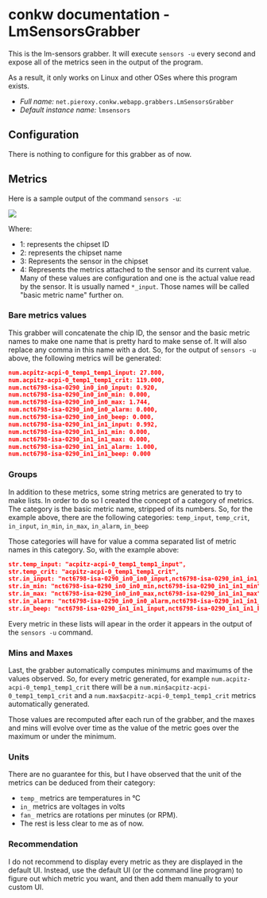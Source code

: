 # conkw documentation - LmSensorsGrabber

This is the lm-sensors grabber. It will execute `sensors -u` every second and expose all of the metrics seen in the output of the program. 

As a result, it only works on Linux and other OSes where this program exists.



* *Full name:* `net.pieroxy.conkw.webapp.grabbers.LmSensorsGrabber`
* *Default instance name:* `lmsensors`


## Configuration
There is nothing to configure for this grabber as of now.

## Metrics

Here is a sample output of the command `sensors -u`:

![](https://pieroxy.net/conkw/screenshots-doc/lm-sensors-output-sample.png)

Where:

* 1: represents the chipset ID
* 2: represents the chipset name
* 3: Represents the sensor in the chipset
* 4: Represents the metrics attached to the sensor and its current value. Many of these values are configuration and one is the actual value read by the sensor. It is usually named `*_input`. Those names will be called "basic metric name" further on.


### Bare metrics values

This grabber will concatenate the chip ID, the sensor and the basic metric names to make one name that is pretty hard to make sense of. It will also replace any comma in this name with a dot. So, for the output of `sensors -u` above, the following metrics will be generated:

```json
num.acpitz-acpi-0_temp1_temp1_input: 27.800,
num.acpitz-acpi-0_temp1_temp1_crit: 119.000,
num.nct6798-isa-0290_in0_in0_input: 0.920,
num.nct6798-isa-0290_in0_in0_min: 0.000,
num.nct6798-isa-0290_in0_in0_max: 1.744,
num.nct6798-isa-0290_in0_in0_alarm: 0.000,
num.nct6798-isa-0290_in0_in0_beep: 0.000,
num.nct6798-isa-0290_in1_in1_input: 0.992,
num.nct6798-isa-0290_in1_in1_min: 0.000,
num.nct6798-isa-0290_in1_in1_max: 0.000,
num.nct6798-isa-0290_in1_in1_alarm: 1.000,
num.nct6798-isa-0290_in1_in1_beep: 0.000
```

### Groups

In addition to these metrics, some string metrics are generated to try to make lists. In order to do so I created the concept of a category of metrics. The category is the basic metric name, stripped of its numbers. So, for the example above, there are the following categories: `temp_input`, `temp_crit`, `in_input`, `in_min`, `in_max`, `in_alarm`, `in_beep`

Those categories will have for value a comma separated list of metric names in this category. So, with the example above:

```json
str.temp_input: "acpitz-acpi-0_temp1_temp1_input",
str.temp_crit: "acpitz-acpi-0_temp1_temp1_crit",
str.in_input: "nct6798-isa-0290_in0_in0_input,nct6798-isa-0290_in1_in1_input",
str.in_min: "nct6798-isa-0290_in0_in0_min,nct6798-isa-0290_in1_in1_min",
str.in_max: "nct6798-isa-0290_in0_in0_max,nct6798-isa-0290_in1_in1_max",
str.in_alarm: "nct6798-isa-0290_in0_in0_alarm,nct6798-isa-0290_in1_in1_alarm",
str.in_beep: "nct6798-isa-0290_in1_in1_input,nct6798-isa-0290_in1_in1_beep",
```

Every metric in these lists will apear in the order it appears in the output of the `sensors -u` command.

### Mins and Maxes

Last, the grabber automatically computes minimums and maximums of the values observed. So, for every metric generated, for example `num.acpitz-acpi-0_temp1_temp1_crit` there will be a `num.min$acpitz-acpi-0_temp1_temp1_crit` and a `num.max$acpitz-acpi-0_temp1_temp1_crit` metrics automatically generated.

Those values are recomputed after each run of the grabber, and the maxes and mins will evolve over time as the value of the metric goes over the maximum or under the minimum.

### Units

There are no guarantee for this, but I have observed that the unit of the metrics can be deduced from their category:

* `temp_` metrics are temperatures in °C
* `in_` metrics are voltages in volts
* `fan_` metrics are rotations per minutes (or RPM).
* The rest is less clear to me as of now.

### Recommendation

I do not recommend to display every metric as they are displayed in the default UI. Instead, use the default UI (or the command line program) to figure out which metric you want, and then add them manually to your custom UI.